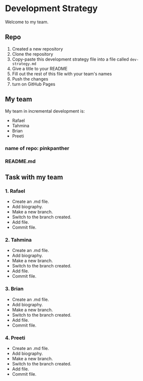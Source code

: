 # Development Strategy

Welcome to my team. 

## Repo

1. Created a new repository
1. Clone the repository
1. Copy-paste this development strategy file into a file called `dev-strategy.md`
1. Give a title to your README
1. Fill out the rest of this file with your team's names
1. Push the changes
1. turn on GitHub Pages

## My team

My team in incremental development is:
- Rafael
- Tahmina
- Brian
- Preeti

### name of repo: pinkpanther

### README.md

## Task with my team

### 1. Rafael

- Create an .md file.
- Add biography.
- Make a new branch.
- Switch to the branch created.
- Add file.
- Commit file.

### 2. Tahmina

- Create an .md file.
- Add biography.
- Make a new branch.
- Switch to the branch created.
- Add file.
- Commit file.

### 3. Brian

- Create an .md file.
- Add biography.
- Make a new branch.
- Switch to the branch created.
- Add file.
- Commit file.


### 4. Preeti

- Create an .md file.
- Add biography.
- Make a new branch.
- Switch to the branch created.
- Add file.
- Commit file.

